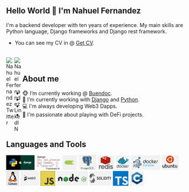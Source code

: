 ## Hello World 👋 I'm Nahuel Fernandez
I'm a backend developer with ten years of experience. My main skills are Python language, Django frameworks and Django rest framework.

- You can see my CV in @ [Get CV](https://raw.githubusercontent.com/nahu90/nahu90/main/assets/Nahuel_Fernandez.pdf).
<br/>

<a href="https://twitter.com/naha90">
<img align="left" alt="Nahuel Fernandez Twitter" width="22px" src="https://icongr.am/fontawesome/twitter.svg?size=128&color=70c8ff" />
</a>
<a href="https://www.linkedin.com/in/nahuel-fernandez-7b021b54/">
<img align="left" alt="Nahuel fernandez LinkedIN" width="22px" src="https://icongr.am/fontawesome/linkedin.svg?size=128&color=70c8ff" />
</a>

<br />

## About me

- 🐵 I’m currently working @ [Buendoc](https://buendoc.com.ar).
- 🐍 I’m currently working with [Django](https://www.djangoproject.com/) and [Python](https://www.python.org/).
- 💻 I'm always developing Web3 Dapps.
- 💸 I'm passionate about playing with DeFi projects.

<br />

## Languages and Tools
<code><img height="40" src="https://raw.githubusercontent.com/nahu90/nahu90/main/assets/logos/python-and-django.png"></code>
<code><img height="40" src="https://raw.githubusercontent.com/nahu90/nahu90/main/assets/logos/django-rest-framework.png"></code>
<code><img height="40" src="https://raw.githubusercontent.com/nahu90/nahu90/main/assets/logos/celery.png"></code>
<code><img height="40" src="https://raw.githubusercontent.com/nahu90/nahu90/main/assets/logos/postgresql.png"></code>
<code><img height="40" src="https://raw.githubusercontent.com/nahu90/nahu90/main/assets/logos/redis.png"></code>
<code><img height="40" src="https://raw.githubusercontent.com/nahu90/nahu90/main/assets/logos/docker.png"></code>
<code><img height="40" src="https://raw.githubusercontent.com/nahu90/nahu90/main/assets/logos/docker-compose.png"></code>
<code><img height="40" src="https://raw.githubusercontent.com/nahu90/nahu90/main/assets/logos/ubuntu.png"></code>
<code><img height="40" src="https://raw.githubusercontent.com/nahu90/nahu90/main/assets/logos/linux.png"></code>
<code><img height="40" src="https://raw.githubusercontent.com/nahu90/nahu90/main/assets/logos/web3.png"></code>
<code><img height="40" src="https://raw.githubusercontent.com/nahu90/nahu90/main/assets/logos/js.png"></code>
<code><img height="40" src="https://raw.githubusercontent.com/nahu90/nahu90/main/assets/logos/nodejs.png"></code>
<code><img height="40" src="https://raw.githubusercontent.com/nahu90/nahu90/main/assets/logos/solidity.png"></code>
<code><img height="40" src="https://raw.githubusercontent.com/nahu90/nahu90/main/assets/logos/ts.png"></code>
<code><img height="40" src="https://raw.githubusercontent.com/nahu90/nahu90/main/assets/logos/c++.png"></code>
